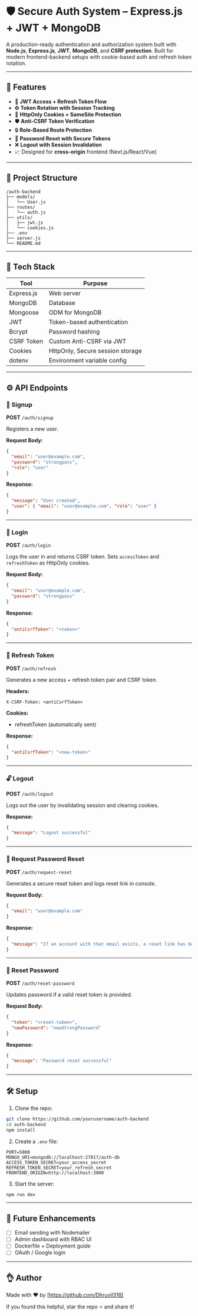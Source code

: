 # 🛡️ Secure Auth System – Express.js + JWT + MongoDB

A production-ready authentication and authorization system built with **Node.js**, **Express.js**, **JWT**, **MongoDB**, and **CSRF protection**. Built for modern frontend-backend setups with cookie-based auth and refresh token rotation.

---

## 🚀 Features

* 🔐 **JWT Access + Refresh Token Flow**
* 🤁 **Token Rotation with Session Tracking**
* 🧼 **HttpOnly Cookies + SameSite Protection**
* 🛡️ **Anti-CSRF Token Verification**
* 🔒 **Role-Based Route Protection**
* 📧 **Password Reset with Secure Tokens**
* ❌ **Logout with Session Invalidation**
* 📈 Designed for **cross-origin** frontend (Next.js/React/Vue)

---

## 📁 Project Structure

```
/auth-backend
├── models/
│   └── User.js
├── routes/
│   └── auth.js
├── utils/
│   ├── jwt.js
│   └── cookies.js
├── .env
├── server.js
└── README.md
```

---

## 🧠 Tech Stack

| Tool       | Purpose                          |
| ---------- | -------------------------------- |
| Express.js | Web server                       |
| MongoDB    | Database                         |
| Mongoose   | ODM for MongoDB                  |
| JWT        | Token-based authentication       |
| Bcrypt     | Password hashing                 |
| CSRF Token | Custom Anti-CSRF via JWT         |
| Cookies    | HttpOnly, Secure session storage |
| dotenv     | Environment variable config      |

---

## ⚙️ API Endpoints

### 📂 Signup

**POST** `/auth/signup`

Registers a new user.

**Request Body:**

```json
{
  "email": "user@example.com",
  "password": "strongpass",
  "role": "user"
}
```

**Response:**

```json
{
  "message": "User created",
  "user": { "email": "user@example.com", "role": "user" }
}
```

---

### 🔐 Login

**POST** `/auth/login`

Logs the user in and returns CSRF token. Sets `accessToken` and `refreshToken` as HttpOnly cookies.

**Request Body:**

```json
{
  "email": "user@example.com",
  "password": "strongpass"
}
```

**Response:**

```json
{
  "antiCsrfToken": "<token>"
}
```

---

### 🔄 Refresh Token

**POST** `/auth/refresh`

Generates a new access + refresh token pair and CSRF token.

**Headers:**

```
X-CSRF-Token: <antiCsrfToken>
```

**Cookies:**

* refreshToken (automatically sent)

**Response:**

```json
{
  "antiCsrfToken": "<new-token>"
}
```

---

### 🔓 Logout

**POST** `/auth/logout`

Logs out the user by invalidating session and clearing cookies.

**Response:**

```json
{
  "message": "Logout successful"
}
```

---

### 📧 Request Password Reset

**POST** `/auth/request-reset`

Generates a secure reset token and logs reset link in console.

**Request Body:**

```json
{
  "email": "user@example.com"
}
```

**Response:**

```json
{
  "message": "If an account with that email exists, a reset link has been sent."
}
```

---

### 🔄 Reset Password

**POST** `/auth/reset-password`

Updates password if a valid reset token is provided.

**Request Body:**

```json
{
  "token": "<reset-token>",
  "newPassword": "newStrongPassword"
}
```

**Response:**

```json
{
  "message": "Password reset successful"
}
```

---

## 🛠️ Setup

1. Clone the repo:

```bash
git clone https://github.com/yourusername/auth-backend
cd auth-backend
npm install
```

2. Create a `.env` file:

```env
PORT=5000
MONGO_URI=mongodb://localhost:27017/auth-db
ACCESS_TOKEN_SECRET=your_access_secret
REFRESH_TOKEN_SECRET=your_refresh_secret
FRONTEND_ORIGIN=http://localhost:3000
```

3. Start the server:

```bash
npm run dev
```

---

## 🔮 Future Enhancements

* [ ] Email sending with Nodemailer
* [ ] Admin dashboard with RBAC UI
* [ ] Dockerfile + Deployment guide
* [ ] OAuth / Google login

---

## 👌 Author

Made with ❤️ by [https://github.com/Dhruvil316]

If you found this helpful, star the repo ⭐ and share it!
